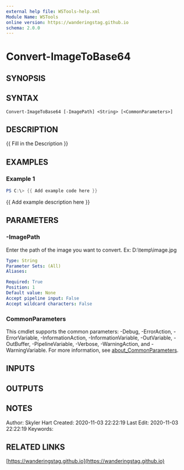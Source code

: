 ```yaml
---
external help file: WSTools-help.xml
Module Name: WSTools
online version: https://wanderingstag.github.io
schema: 2.0.0
---
```


# Convert-ImageToBase64

## SYNOPSIS

## SYNTAX

```
Convert-ImageToBase64 [-ImagePath] <String> [<CommonParameters>]
```

## DESCRIPTION
{{ Fill in the Description }}

## EXAMPLES

### Example 1
```powershell
PS C:\> {{ Add example code here }}
```

{{ Add example description here }}

## PARAMETERS

### -ImagePath
Enter the path of the image you want to convert.
Ex: D:\temp\image.jpg

```yaml
Type: String
Parameter Sets: (All)
Aliases:

Required: True
Position: 1
Default value: None
Accept pipeline input: False
Accept wildcard characters: False
```

### CommonParameters
This cmdlet supports the common parameters: -Debug, -ErrorAction, -ErrorVariable, -InformationAction, -InformationVariable, -OutVariable, -OutBuffer, -PipelineVariable, -Verbose, -WarningAction, and -WarningVariable. For more information, see [about_CommonParameters](http://go.microsoft.com/fwlink/?LinkID=113216).

## INPUTS

## OUTPUTS

## NOTES
Author: Skyler Hart
Created: 2020-11-03 22:22:19
Last Edit: 2020-11-03 22:22:19
Keywords:

## RELATED LINKS

[https://wanderingstag.github.io](https://wanderingstag.github.io)

